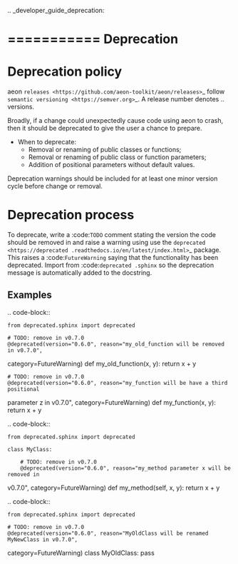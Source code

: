 .. _developer_guide_deprecation:

===========
Deprecation
===========

Deprecation policy
==================

aeon `releases <https://github.com/aeon-toolkit/aeon/releases>`_ follow `semantic versioning <https://semver.org>`_.
A release number denotes <major>.<minor>.<patch> versions.

Broadly, if a change could unexpectedly cause code using aeon to crash, then it
should be deprecated to give the user a chance to prepare.

- When to deprecate:
    - Removal or renaming of public classes or functions;
    - Removal or renaming of public class or function parameters;
    - Addition of positional parameters without default values.

Deprecation warnings should be included for at least one minor version cycle before
change or removal.


Deprecation process
===================

To deprecate, write a :code:`TODO` comment stating the version the code should be
removed in and raise a warning using use the `deprecated <https://deprecated
.readthedocs.io/en/latest/index.html>`_ package. This raises  a :code:`FutureWarning`
saying that the functionality has been deprecated. Import from :code:`deprecated
.sphinx` so the deprecation message is automatically added to the docstring.

Examples
--------

.. code-block::

    from deprecated.sphinx import deprecated

    # TODO: remove in v0.7.0
    @deprecated(version="0.6.0", reason="my_old_function will be removed in v0.7.0",
category=FutureWarning)
    def my_old_function(x, y):
        return x + y

    # TODO: remove in v0.7.0
    @deprecated(version="0.6.0", reason="my_function will be have a third positional
parameter z in v0.7.0",
category=FutureWarning)
    def my_function(x, y):
        return x + y


.. code-block::

    from deprecated.sphinx import deprecated

    class MyClass:

        # TODO: remove in v0.7.0
        @deprecated(version="0.6.0", reason="my_method parameter x will be removed in
v0.7.0", category=FutureWarning)
        def my_method(self, x, y):
            return x + y

.. code-block::

    from deprecated.sphinx import deprecated

    # TODO: remove in v0.7.0
    @deprecated(version="0.6.0", reason="MyOldClass will be renamed MyNewClass in v0.7.0",
category=FutureWarning)
    class MyOldClass:
        pass
